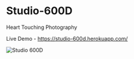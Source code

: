 # Studio-600D
Heart Touching Photography

Live Demo - https://studio-600d.herokuapp.com/

![Studio 600D](https://user-images.githubusercontent.com/86107352/141412693-9e7cb9ae-f0f8-4d88-b56c-a1cbd022da1c.png)
